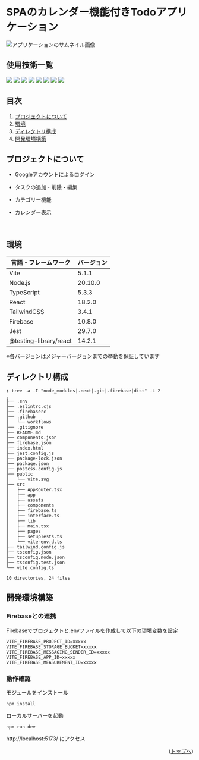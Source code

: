 <div id="top"></div>

# SPAのカレンダー機能付きTodoアプリケーション

![アプリケーションのサムネイル画像](https://drive.google.com/uc?export=view&id=1fHMKHMizwZkvWAsZMPnXMVJgrRg9TDe6)


## 使用技術一覧
<!-- 該当するプロジェクトの中から任意のものを選ぶ-->
<p style="display: inline">
<img src="https://img.shields.io/badge/-Vite-d6d6ff.svg?logo=Vite&style=flat-square">
<img src="https://img.shields.io/badge/-Typescript-000080.svg?logo=typescript&style=flat-square">
<img src="https://img.shields.io/badge/-React-1e90ff.svg?logo=react&style=flat-square">
<img src="https://img.shields.io/badge/-TailwindCSS-4169e1.svg?logo=TailwindCSS&style=flat-square">
<img src="https://img.shields.io/badge/-Jest-b22222.svg?logo=Jest&style=flat-square">
<img src="https://img.shields.io/badge/-Testing%20Library-800000.svg?logo=testing%20library&style=flat-square">
<img src="https://img.shields.io/badge/-Firebase-ffa500.svg?logo=firebase&style=flat-square">
<img src="https://img.shields.io/badge/-GitHub%20Actions-333333.svg?logo=github%20actions&style=flat-square">
</p>

## 目次

1. [プロジェクトについて](#プロジェクトについて)
2. [環境](#環境)
3. [ディレクトリ構成](#ディレクトリ構成)
4. [開発環境構築](#開発環境構築)

<!-- プロジェクトについて -->
## プロジェクトについて
- Googleアカウントによるログイン
- タスクの追加・削除・編集
- カテゴリー機能
- カレンダー表示

  <br />

<!-- 環境について -->
## 環境
| 言語・フレームワーク | バージョン |
| ----------------------------- | ---------- |
| Vite                          | 5.1.1      |
| Node.js                       | 20.10.0    |
| TypeScript                    | 5.3.3      |
| React                         | 18.2.0     |
| TailwindCSS                   | 3.4.1      |
| Firebase                      | 10.8.0     |
| Jest                          | 29.7.0     |
| @testing-library/react        | 14.2.1     |

※各バージョンはメジャーバージョンまでの挙動を保証しています

## ディレクトリ構成

<!-- Treeコマンドを使ってディレクトリ構成を記載 -->
```
❯ tree -a -I "node_modules|.next|.git|.firebase|dist" -L 2
.
├── .env
├── .eslintrc.cjs
├── .firebaserc
├── .github
│   └── workflows
├── .gitignore
├── README.md
├── components.json
├── firebase.json
├── index.html
├── jest.config.js
├── package-lock.json
├── package.json
├── postcss.config.js
├── public
│   └── vite.svg
├── src
│   ├── AppRouter.tsx
│   ├── app
│   ├── assets
│   ├── components
│   ├── firebase.ts
│   ├── interface.ts
│   ├── lib
│   ├── main.tsx
│   ├── pages
│   ├── setupTests.ts
│   └── vite-env.d.ts
├── tailwind.config.js
├── tsconfig.json
├── tsconfig.node.json
├── tsconfig.test.json
└── vite.config.ts

10 directories, 24 files
```

## 開発環境構築

### Firebaseとの連携
Firebaseでプロジェクトと.envファイルを作成して以下の環境変数を設定

```
VITE_FIREBASE_PROJECT_ID=xxxxx
VITE_FIREBASE_STORAGE_BUCKET=xxxxx
VITE_FIREBASE_MESSAGING_SENDER_ID=xxxxx
VITE_FIREBASE_APP_ID=xxxxx
VITE_FIREBASE_MEASUREMENT_ID=xxxxx
```

### 動作確認

モジュールをインストール
```
npm install
```

ローカルサーバーを起動
```
npm run dev
```

http://localhost:5173/ にアクセス

<p align="right">(<a href="#top">トップへ</a>)</p>